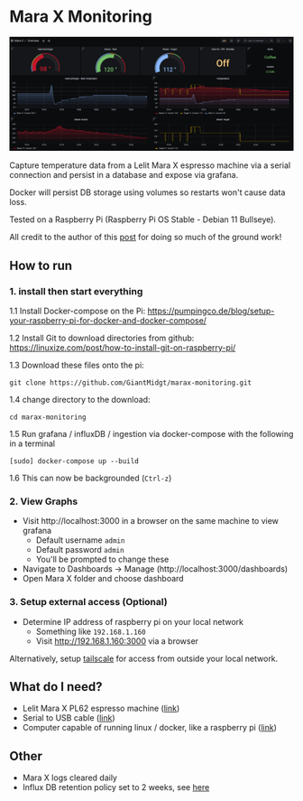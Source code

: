 # Mara X Monitoring

![Granfana Preview](./preview_new.png "Granfana Preview")

Capture temperature data from a Lelit Mara X espresso machine via a serial connection and persist in a database and expose via grafana.

Docker will persist DB storage using volumes so restarts won't cause data loss.

Tested on a Raspberry Pi (Raspberry Pi OS Stable - Debian 11 Bullseye).

All credit to the author of this [post](https://www.reddit.com/r/espresso/comments/hft5zv/data_visualisation_lelit_marax_mod/) for doing so much of the ground work!

## How to run

### 1. install then start everything

1.1 Install Docker-compose on the Pi:
https://pumpingco.de/blog/setup-your-raspberry-pi-for-docker-and-docker-compose/

1.2 Install Git to download directories from github:
https://linuxize.com/post/how-to-install-git-on-raspberry-pi/

1.3 Download these files onto the pi:
```shell
git clone https://github.com/GiantMidgt/marax-monitoring.git
```

1.4 change directory to the download:

```shell
cd marax-monitoring
```

1.5 Run grafana / influxDB / ingestion via docker-compose with the following in a terminal

```shell
[sudo] docker-compose up --build
```

1.6 This can now be backgrounded (`Ctrl-z`)

### 2. View Graphs

- Visit http://localhost:3000 in a browser on the same machine to view grafana
  - Default username `admin`
  - Default password `admin`
  - You'll be prompted to change these
- Navigate to Dashboards -> Manage (http://localhost:3000/dashboards)
- Open Mara X folder and choose dashboard

### 3. Setup external access (Optional)

- Determine IP address of raspberry pi on your local network
  - Something like `192.168.1.160`
  - Visit http://192.168.1.160:3000 via a browser

Alternatively, setup [tailscale](https://tailscale.com/) for access from outside your local network.

## What do I need?

- Lelit Mara X PL62 espresso machine ([link](https://marax.lelit.com/index-eng.html))
- Serial to USB cable ([link](https://www.amazon.co.uk/gp/product/B01N4X3BJB/ref=ppx_yo_dt_b_asin_title_o06_s00?ie=UTF8&psc=1))
- Computer capable of running linux / docker, like a raspberry pi ([link](https://www.raspberrypi.org/products/raspberry-pi-4-model-b/))

## Other

- Mara X logs cleared daily
- Influx DB retention policy set to 2 weeks, see [here](./config/influxdb/influxdb-init.iql)
